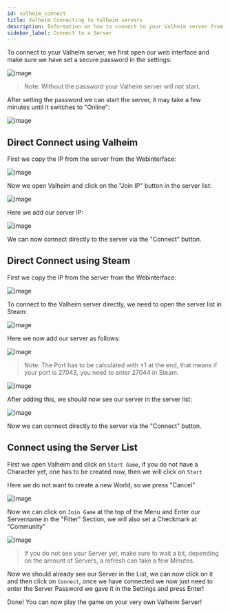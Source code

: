 ```yaml
---
id: valheim_connect
title: Valheim Connecting to Valheim servers
description: Information on how to connect to your Valheim server from ZAP-Hosting - ZAP-Hosting.com documentation
sidebar_label: Connect to a Server
---
```


To connect to your Valheim server, we first open our web interface and make sure we have set a secure password in the settings:

![image](https://user-images.githubusercontent.com/26007280/189886121-63fe759b-921c-4ad1-acfa-bf9f44bd4cf1.png)

> Note: Without the password your Valheim server will not start.

After setting the password we can start the server, it may take a few minutes until it switches to "Online":

![image](https://user-images.githubusercontent.com/13604413/159179762-23d41680-df0e-46e7-b484-d9f99f6e88db.png)

## Direct Connect using Valheim

First we copy the IP from the server from the Webinterface:

![image](https://user-images.githubusercontent.com/13604413/159179774-6ff4f3aa-9978-4a43-8fa2-a16731057d61.png)


Now we open Valheim and click on the "Join IP" button in the server list:

![image](https://user-images.githubusercontent.com/26007280/189886153-0f233985-9fe5-43f9-8be7-09e451bc5afb.png)


Here we add our server IP:

![image](https://user-images.githubusercontent.com/13604413/159179777-35c7201d-c5da-4a59-a752-4090f470b701.png)


We can now connect directly to the server via the "Connect" button.


## Direct Connect using Steam

First we copy the IP from the server from the Webinterface:

![image](https://user-images.githubusercontent.com/13604413/159179803-d22fb02c-22a5-4a03-9f43-2b415773742d.png)


To connect to the Valheim server directly, we need to open the server list in Steam:

![image](https://user-images.githubusercontent.com/13604413/159179809-2fdfa72b-2940-4081-9284-1a5ed7f0a085.png)

Here we now add our server as follows:

![image](https://user-images.githubusercontent.com/13604413/159179811-47456cd9-674e-4017-bc95-219c83349950.png)

> Note: The Port has to be calculated with +1 at the end, that means if your port is 27043, you need to enter 27044 in Steam.

![image](https://user-images.githubusercontent.com/26007280/189886184-e457325d-0ee5-47b1-b9d2-df0cf79b404a.png)

After adding this, we should now see our server in the server list:

![image](https://user-images.githubusercontent.com/26007280/189886204-20843bfc-f582-4c14-8d80-60c56e9d7179.png)

Now we can connect directly to the server via the "Connect" button.


## Connect using the Server List
First we open Valheim and click on `Start Game`, if you do not have a Character yet, one has to be created now, then we will click on `Start`


Here we do not want to create a new World, so we press "Cancel"

![image](https://user-images.githubusercontent.com/26007280/189886249-ca2295a1-6d82-4fce-a2d7-d2006f9afdfa.png)

Now we can click on `Join Game` at the top of the Menu and Enter our Servername in the "Filter" Section, we will also set a Checkmark at "Community"

![image](https://user-images.githubusercontent.com/13604413/159179817-c7c921fb-5d4b-4b34-9ef4-4c93288937fb.png)

> If you do not see your Server yet, make sure to wait a bit, depending on the amount of Servers, a refresh can take a few Minutes.

Now we should already see our Server in the List, we can now click on it and then click on `Connect`, once we have connected we now just need to enter the Server Password we gave it in the Settings and press Enter!

Done! You can now play the game on your very own Valheim Server!
